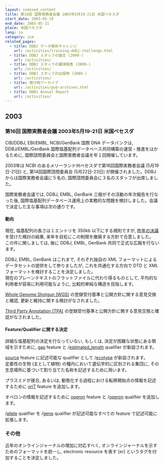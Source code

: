 ```yaml
---
layout: indexed_content
title: 第16回 国際実務者会議 2003年5月19-21日 米国ベセスダ
start_date: 2003-05-19
end_date: 2003-05-21
place: 米国ベセスダ
lang: ja
category: icm
related_pages:
  - title: DDBJ データ解析チャレンジ
    url: /activities/training-ddbj-challenge.html
  - title: DDBJ スタッフの論文 (2009-)
    url: /activities/
  - title: DDBJ スタッフの講演発表 (2009-)
    url: /activities/
  - title: DDBJ スタッフの出版物 (2009-)
    url: /activities/
  - title: 発行物アーカイブ
    url: /activities/pub-archives.html
  - title: DDBJ Annual Report
    url: /activities/
---
```


## 2003 <a name="2003"></a>

### 第16回 国際実務者会議 2003年5月19-21日 米国ベセスダ

CIB/DDBJ, EBI/EMBL, NCBI/GenBank 国際 DNA データバンクは,
DDBJ/EMBL/GenBank
国際塩基配列データベース共同構築の運営・推進をはかるために,
国際諮問委員会と国際実務者会議を年１回開催しています。

2003年は NCBI のあるメリーランド州ベセスダで第16回国際実務者会議
(5月19日-21日) と, 第14回国際諮問委員会 (5月22日-23日)
が開催されました。DDBJ からは国際実務者会議に５名の,
国際諮問委員会に３名のスタッフが出席しました。

国際実務者会議では, DDBJ, EMBL, GenBank
三極がその活動の年次報告を行なった後,
国際塩基配列データベース運用上の実務的な問題を検討しました。会議で決定した主な事項は次の通りです。

#### 動向

現在, 塩基配列の長さは１エントリを 350kb 以下にする規則ですが,
[昨年の決議](/activities/index.html#2002)を受けた検討の結果,
来年を目処にこの制限を撤廃する方針で合意しました。  
この件に関しましては, 後に DDBJ, EMBL, GenBank
共同で正式な広報を行ないます。

DDBJ, EMBL, GenBank はこれまで, それぞれ独自の XML
フォーマットによるデータセットの提供をして参りましたが,
これを共通化する方向で DTD と XML
フォーマットを検討することを決定しました。  
現在のプレーンテキストのフラットファイルに代わり得るものとして,
平均的な利用者が容易に利用可能なように, 比較的単純な構造を目指します。

[Whole Genome Shotgun (WGS)](/ddbj/wgs.html)
の登録受付基準と公開方針に関する意見交換と確認,
更新と維持に関する検討がなされました。

[Third Party Annotation (TPA)](/ddbj/tpa.html)
の登録受付基準と公開方針に関する意見交換と確認がなされました。

#### Feature/Qualifier に関する決定 <a name="2003-ft"></a>

詳細な塩基配列の決定を行なっていない, もしくは,
決定が困難な状態にある領域を示すために, [gap](/ddbj/features.html#gap)
feature と /[estimated\_length](/ddbj/qualifiers.html#estimated_length)
qualifier が新設されます。

[source](/ddbj/features.html#source) feature に記述可能な qualifier
として /[ecotype](/ddbj/qualifiers.html#ecotype) が新設されます。  
定着性の生物 (主として植物) の種内において遺伝学的に区別される集団に,
その生息場所に基づいて割り当てた名称を記述するために用います。

プラスミドが接合, あるいは,
動態化する過程における転移開始点の情報を記述するために
[oriT](/ddbj/features.html#oriT) feature を追加します。

オペロンの情報を記述するために [operon](/ddbj/features.html#operon)
feature と /[operon](/ddbj/qualifiers.html#operon) qualifier
を追加します。

/[allele](/ddbj/qualifiers.html#allele) qualifier を
/[gene](/ddbj/qualifiers.html#gene) qualifier が記述可能なすべての
feature で記述可能に拡張します。

### その他

近年のオンラインジャーナルの増加に対応すべく,
オンラインジャーナルを示すためのフォーマットを統一し, electronic
resource を表す \[er\] というタグを付加することを決定しました。
